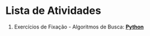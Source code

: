 # Lista de Atividades

1. Exercícios de Fixação - Algoritmos de Busca: [**Python**](./search-algorithm/search-algorithm.md)